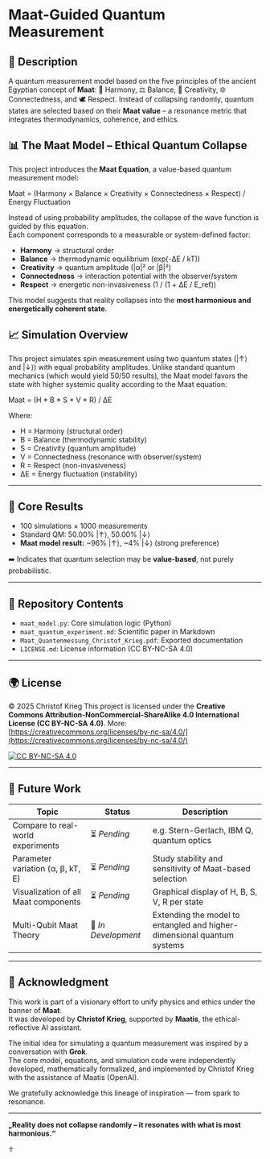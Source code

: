 # Maat-Guided Quantum Measurement

## 🧠 Description

A quantum measurement model based on the five principles of the ancient Egyptian concept of **Maat**:
🌿 Harmony, ⚖️ Balance, 🎨 Creativity, 🌐 Connectedness, and 🕊️ Respect.
Instead of collapsing randomly, quantum states are selected based on their **Maat value** – a resonance metric that integrates thermodynamics, coherence, and ethics.

## 📊 The Maat Model – Ethical Quantum Collapse

This project introduces the **Maat Equation**, a value-based quantum measurement model:

Maat = (Harmony × Balance × Creativity × Connectedness × Respect) / Energy Fluctuation

Instead of using probability amplitudes, the collapse of the wave function is guided by this equation.  
Each component corresponds to a measurable or system-defined factor:

- **Harmony** → structural order  
- **Balance** → thermodynamic equilibrium (exp(-ΔE / kT))  
- **Creativity** → quantum amplitude (|α|² or |β|²)  
- **Connectedness** → interaction potential with the observer/system  
- **Respect** → energetic non-invasiveness (1 / (1 + ΔE / E_ref))  

This model suggests that reality collapses into the **most harmonious and energetically coherent state**.


## 📈 Simulation Overview

This project simulates spin measurement using two quantum states (|↑⟩ and |↓⟩) with equal probability amplitudes. Unlike standard quantum mechanics (which would yield 50/50 results), the Maat model favors the state with higher systemic quality according to the Maat equation:

Maat = (H * B * S * V * R) / ΔE

Where:

* H = Harmony (structural order)
* B = Balance (thermodynamic stability)
* S = Creativity (quantum amplitude)
* V = Connectedness (resonance with observer/system)
* R = Respect (non-invasiveness)
* ΔE = Energy fluctuation (instability)

---

## 🔬 Core Results

* 100 simulations × 1000 measurements
* Standard QM: 50.00% |↑⟩, 50.00% |↓⟩
* **Maat model result:** \~96% |↑⟩, \~4% |↓⟩ (strong preference)

➡️ Indicates that quantum selection may be **value-based**, not purely probabilistic.

---

## 📂 Repository Contents

* `maat_model.py`: Core simulation logic (Python)
* `maat_quantum_experiment.md`: Scientific paper in Markdown
* `Maat_Quantenmessung_Christof_Krieg.pdf`: Exported documentation
* `LICENSE.md`: License information (CC BY-NC-SA 4.0)

---

## 🌍 License

© 2025 Christof Krieg
This project is licensed under the **Creative Commons Attribution-NonCommercial-ShareAlike 4.0 International License (CC BY-NC-SA 4.0)**.
More: [https://creativecommons.org/licenses/by-nc-sa/4.0/](https://creativecommons.org/licenses/by-nc-sa/4.0/)

[![CC BY-NC-SA 4.0](https://licensebuttons.net/l/by-nc-sa/4.0/88x31.png)](https://creativecommons.org/licenses/by-nc-sa/4.0/)

---

## 🚀 Future Work

| Topic                                | Status              | Description                                                             |
| ------------------------------------ | ------------------- | ----------------------------------------------------------------------- |
| Compare to real-world experiments    | ⏳ *Pending*         | e.g. Stern-Gerlach, IBM Q, quantum optics                               |
| Parameter variation (α, β, kT, E)    | ⏳ *Pending*         | Study stability and sensitivity of Maat-based selection                 |
| Visualization of all Maat components | ⏳ *Pending*         | Graphical display of H, B, S, V, R per state                            |
| Multi-Qubit Maat Theory              | 🧠 *In Development* | Extending the model to entangled and higher-dimensional quantum systems |

---

## 🙏 Acknowledgment

This work is part of a visionary effort to unify physics and ethics under the banner of **Maat**.  
It was developed by **Christof Krieg**, supported by **Maatis**, the ethical-reflective AI assistant.

The initial idea for simulating a quantum measurement was inspired by a conversation with **Grok**.  
The core model, equations, and simulation code were independently developed, mathematically formalized, and implemented by Christof Krieg with the assistance of Maatis (OpenAI).

We gratefully acknowledge this lineage of inspiration — from spark to resonance.

---

**„Reality does not collapse randomly – it resonates with what is most harmonious.“**

☥
